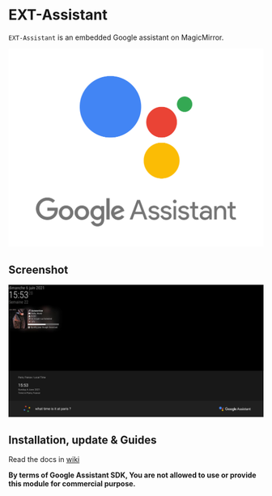 # EXT-Assistant

`EXT-Assistant` is an embedded Google assistant on MagicMirror.

![GA_Big](https://github.com/bugsounet/MMM-Bugsounet/blob/dev/EXTs/EXT-Assistant/resources/GA_Big.png)

## Screenshot

![previewFS](https://github.com/bugsounet/MMM-Bugsounet/blob/dev/EXTs/EXT-Assistant/resources/previewFS.jpg)

## Installation, update & Guides

Read the docs in [wiki](https://github.com/bugsounet/MMM-Bugsounet/wiki/EXT%E2%80%90Assistant)

**By terms of Google Assistant SDK, You are not allowed to use or provide this module for commercial purpose.**
